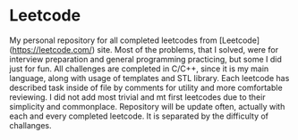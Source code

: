 # Leetcode
My personal repository for all completed leetcodes from [Leetcode] (https://leetcode.com/) site. Most of the problems, that I solved, were for interview preparation and general programming practicing, but some I did just for fun. All challenges are completed in C/C++, since it is my main language, along with usage of templates and STL library. Each leetcode has described task inside of file by comments for utility and more comfortable reviewing. I did not add most trivial and mt first leetcodes due to their simplicity and commonplace. Repository will be update often, actually with each and every completed leetcode. It is separated by the difficulty of challanges.
